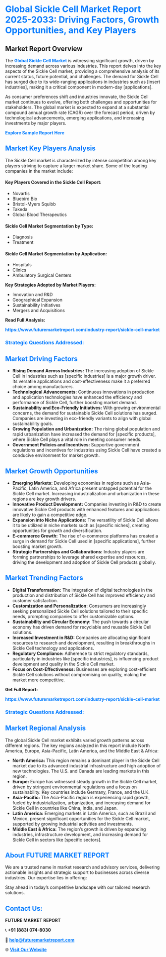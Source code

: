 <h1 style="color: #007BFF;">Global Sickle Cell Market Report 2025-2033: Driving Factors, Growth Opportunities, and Key Players</h1>

<section id="overview">
<h2>Market Report Overview</h2>
<p>The <a href="https://www.futuremarketreport.com/industry-report/sickle-cell-market" style="color: #007BFF; text-decoration: none;"><strong>Global Sickle Cell Market</strong></a> is witnessing significant growth, driven by increasing demand across various industries. This report delves into the key aspects of the Sickle Cell market, providing a comprehensive analysis of its current status, future potential, and challenges. The demand for Sickle Cell has surged due to its wide-ranging applications in industries such as [insert industries], making it a critical component in modern-day [applications].</p>
<p>As consumer preferences shift and industries innovate, the Sickle Cell market continues to evolve, offering both challenges and opportunities for stakeholders. The global market is expected to expand at a substantial compound annual growth rate (CAGR) over the forecast period, driven by technological advancements, emerging applications, and increasing investments by major players.</p>
</section>

<section id="overview">
<p><a href="https://www.futuremarketreport.com/request-sample/reportId=82820" style="color: #007BFF; text-decoration: none;"><strong>Explore Sample Report Here</strong></a></p>
</section>

<section id="key-players">
<h2 style="color: #007BFF;">Market Key Players Analysis</h2>
<p>The Sickle Cell market is characterized by intense competition among key players striving to capture a larger market share. Some of the leading companies in the market include:</p>
<h4>Key Players Covered in the Sickle Cell Report:</h4>
<ul><li>Novartis</li><li>Bluebird Bio</li><li>Bristol-Myers Squibb</li><li>Takeda</li><li>Global Blood Therapeutics</li></ul>
<h4>Sickle Cell Market Segmentation by Type:</h4>
<ul><li>Diagnosis</li><li>Treatment</li></ul>

<h4>Sickle Cell Market Segmentation by Application:</h4>
<ul><li>Hospitals</li><li>Clinics</li><li>Ambulatory Surgical Centers</li></ul>
<p><strong>Key Strategies Adopted by Market Players:</strong></p>
<ul>
<li>Innovation and R&D</li>
<li>Geographical Expansion</li>
<li>Sustainability Initiatives</li>
<li>Mergers and Acquisitions</li>
</ul>
</section>

<section>
<p><strong>Read Full Analysis: </strong></p><a href="https://www.futuremarketreport.com/industry-report/sickle-cell-market" style="color: #007BFF; text-decoration: none;"><strong>https://www.futuremarketreport.com/industry-report/sickle-cell-market</strong></a>
<h3 style="color: #007BFF;">Strategic Questions Addressed:</h3>
</section>

<section id="driving-factors">
<h2 style="color: #007BFF;">Market Driving Factors</h2>
<ul>
<li><strong>Rising Demand Across Industries:</strong> The increasing adoption of Sickle Cell in industries such as [specific industries] is a major growth driver. Its versatile applications and cost-effectiveness make it a preferred choice among manufacturers.</li>
<li><strong>Technological Advancements:</strong> Continuous innovations in production and application technologies have enhanced the efficiency and performance of Sickle Cell, further boosting market demand.</li>
<li><strong>Sustainability and Eco-Friendly Initiatives:</strong> With growing environmental concerns, the demand for sustainable Sickle Cell solutions has surged. Companies are investing in eco-friendly variants to align with global sustainability goals.</li>
<li><strong>Growing Population and Urbanization:</strong> The rising global population and rapid urbanization have increased the demand for [specific products], where Sickle Cell plays a vital role in meeting consumer needs.</li>
<li><strong>Government Policies and Incentives:</strong> Supportive government regulations and incentives for industries using Sickle Cell have created a conducive environment for market growth.</li>
</ul>
</section>

<section id="growth-opportunities">
<h2 style="color: #007BFF;">Market Growth Opportunities</h2>
<ul>
<li><strong>Emerging Markets:</strong> Developing economies in regions such as Asia-Pacific, Latin America, and Africa present untapped potential for the Sickle Cell market. Increasing industrialization and urbanization in these regions are key growth drivers.</li>
<li><strong>Innovative Product Development:</strong> Companies investing in R&D to create innovative Sickle Cell products with enhanced features and applications are likely to gain a competitive edge.</li>
<li><strong>Expansion into Niche Applications:</strong> The versatility of Sickle Cell allows it to be utilized in niche markets such as [specific niches], creating opportunities for growth and diversification.</li>
<li><strong>E-commerce Growth:</strong> The rise of e-commerce platforms has created a surge in demand for Sickle Cell used in [specific applications], further boosting market growth.</li>
<li><strong>Strategic Partnerships and Collaborations:</strong> Industry players are forming partnerships to leverage shared expertise and resources, driving the development and adoption of Sickle Cell products globally.</li>
</ul>
</section>

<section id="trending-factors">
<h2 style="color: #007BFF;">Market Trending Factors</h2>
<ul>
<li><strong>Digital Transformation:</strong> The integration of digital technologies in the production and distribution of Sickle Cell has improved efficiency and customer satisfaction.</li>
<li><strong>Customization and Personalization:</strong> Consumers are increasingly seeking personalized Sickle Cell solutions tailored to their specific needs, prompting companies to offer customizable options.</li>
<li><strong>Sustainability and Circular Economy:</strong> The push towards a circular economy has driven demand for recyclable and reusable Sickle Cell solutions.</li>
<li><strong>Increased Investment in R&D:</strong> Companies are allocating significant resources to research and development, resulting in breakthroughs in Sickle Cell technology and applications.</li>
<li><strong>Regulatory Compliance:</strong> Adherence to strict regulatory standards, particularly in industries like [specific industries], is influencing product development and quality in the Sickle Cell market.</li>
<li><strong>Focus on Cost-Effectiveness:</strong> Businesses are exploring cost-efficient Sickle Cell solutions without compromising on quality, making the market more competitive.</li>
</ul>
</section>

<section>
<p><strong>Get Full Report: </strong></p><a href="https://www.futuremarketreport.com/industry-report/sickle-cell-market" style="color: #007BFF; text-decoration: none;"><strong>https://www.futuremarketreport.com/industry-report/sickle-cell-market</strong></a>
<h3 style="color: #007BFF;">Strategic Questions Addressed:</h3>
</section>


<section id="regional-analysis">
<h2 style="color: #007BFF;">Market Regional Analysis</h2>
<p>The global Sickle Cell market exhibits varied growth patterns across different regions. The key regions analyzed in this report include North America, Europe, Asia-Pacific, Latin America, and the Middle East & Africa:</p>
<ul>
<li><strong>North America:</strong> This region remains a dominant player in the Sickle Cell market due to its advanced industrial infrastructure and high adoption of new technologies. The U.S. and Canada are leading markets in this region.</li>
<li><strong>Europe:</strong> Europe has witnessed steady growth in the Sickle Cell market, driven by stringent environmental regulations and a focus on sustainability. Key countries include Germany, France, and the U.K.</li>
<li><strong>Asia-Pacific:</strong> The Asia-Pacific region is experiencing rapid growth, fueled by industrialization, urbanization, and increasing demand for Sickle Cell in countries like China, India, and Japan.</li>
<li><strong>Latin America:</strong> Emerging markets in Latin America, such as Brazil and Mexico, present significant opportunities for the Sickle Cell market, supported by growing industrial activities and investments.</li>
<li><strong>Middle East & Africa:</strong> The region’s growth is driven by expanding industries, infrastructure development, and increasing demand for Sickle Cell in sectors like [specific sectors].</li>
</ul>
</section>

<footer>
<h2 style="color: #007BFF;">About FUTURE MARKET REPORT</h2>
<p>We are a trusted name in market research and advisory services, delivering actionable insights and strategic support to businesses across diverse industries. Our expertise lies in offering:</p>

<p>Stay ahead in today’s competitive landscape with our tailored research solutions.</p>

<h2 style="color: #007BFF;">Contact Us:</h2>
<p><strong>FUTURE MARKET REPORT</strong></p>
<p>📞 <strong>+91 (883) 074-8030</strong></p>
<p>📧 <strong><a href="mailto:help@futuremarketreport.com" style="color: #007BFF;">help@futuremarketreport.com</a></strong></p>
<p>🌐 <strong><a href="https://www.futuremarketreport.com/" style="color: #007BFF;">Visit Our Website</a></strong></p>
</footer>